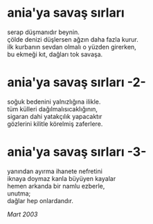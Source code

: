 # ania'ya savaş sırları

serap düşmanıdır beynin.  
çölde denizi düşlersen ağzın daha fazla kurur.  
ilk kurbanın sevdan olmalı o yüzden
girerken,  
bu ekmeği kıt, dağları tok savaşa.

# ania'ya savaş sırları -2-

soğuk bedenini yalnızlığına ilikle.  
tüm külleri dağılmalısıcaklığının,  
sigaran dahi yatakçılık yapacaktır  
gözlerini kilitle körelmiş zaferlere.

# ania'ya savaş sırları -3-

yanından ayırma ihanete nefretini  
iknaya doymaz kanla büyüyen kayalar  
hemen arkanda bir namlu ezberle,  
unutma;  
dağlar hep onlardandır.

_Mart 2003_
